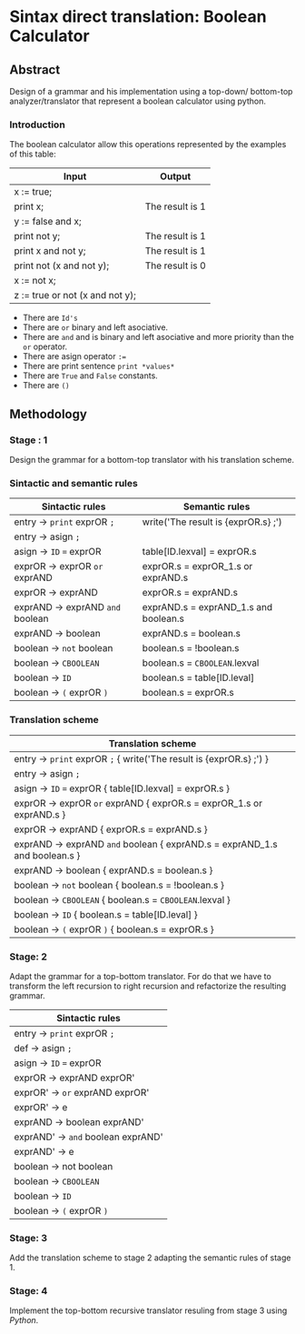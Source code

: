# Sintax direct translation: Boolean Calculator

## Abstract
Design of a grammar and his implementation using a top-down/ bottom-top analyzer/translator that represent a boolean calculator using python.

### Introduction

The boolean calculator allow this operations represented by the examples of this table:

| Input                           | Output          |
|---------------------------------|-----------------|
| x := true;                      |                 |
| print x;                        | The result is 1 |
| y := false and x;               |                 |
| print not y;                    | The result is 1 |
| print x and not y;              | The result is 1 |
| print not (x and not y);        | The result is 0 |
| x := not x;                     |                 |
| z := true or not (x and not y); |                 |

- There are `Id's ` 
- There are `or`  binary and left asociative.
- There are `and` and is binary and left asociative and more priority than the `or` operator.
- There are asign operator `:=`
- There are print sentence `print *values*`
- There are `True` and `False` constants.
- There are `()`


## Methodology

### Stage : 1

Design the grammar for a bottom-top translator with his translation scheme.

### Sintactic and semantic rules

| Sintactic rules                  | Semantic rules                        |
|----------------------------------|---------------------------------------|
| entry -> `print` exprOR `;`      | write('The result is {exprOR.s} ;')   |
| entry -> asign `;`               |                                       |
| asign -> `ID` `=` exprOR         | table[ID.lexval] = exprOR.s           |
| exprOR -> exprOR `or` exprAND    | exprOR.s = exprOR_1.s or exprAND.s    |
| exprOR -> exprAND                | exprOR.s = exprAND.s                  |
| exprAND -> exprAND `and` boolean | exprAND.s = exprAND_1.s and boolean.s |
| exprAND -> boolean               | exprAND.s = boolean.s                 |
| boolean -> `not` boolean         | boolean.s = !boolean.s                |
| boolean -> `CBOOLEAN`            | boolean.s = `CBOOLEAN`.lexval         |
| boolean -> `ID`                  | boolean.s = table[ID.leval]           |
| boolean -> `(` exprOR `)`        | boolean.s = exprOR.s                  |


### Translation scheme

| Translation scheme                                                        | 
|---------------------------------------------------------------------------|
| entry -> `print` exprOR `;` { write('The result is {exprOR.s} ;') }       |
| entry -> asign `;`                                                        |                                       
| asign -> `ID` `=` exprOR { table[ID.lexval] = exprOR.s }                  | 
| exprOR -> exprOR `or` exprAND { exprOR.s = exprOR_1.s or exprAND.s }      | 
| exprOR -> exprAND { exprOR.s = exprAND.s }                                | 
| exprAND -> exprAND `and` boolean { exprAND.s = exprAND_1.s and boolean.s }| 
| exprAND -> boolean { exprAND.s = boolean.s }                              | 
| boolean -> `not` boolean { boolean.s = !boolean.s }                       | 
| boolean -> `CBOOLEAN` { boolean.s = `CBOOLEAN`.lexval }                   | 
| boolean -> `ID` { boolean.s = table[ID.leval] }                           |
| boolean -> `(` exprOR `)` { boolean.s = exprOR.s }                        |



### Stage: 2

Adapt the grammar for a top-bottom translator. For do that we have to transform the left recursion to right recursion and refactorize the resulting grammar.

| Sintactic rules                    |
|------------------------------------|
| entry -> `print` exprOR `;`        |
| def -> asign `;`                   |
| asign -> `ID` `=` exprOR           |
| exprOR -> exprAND exprOR'          |
| exprOR' -> `or` exprAND exprOR'    |
| exprOR' -> e                       |
| exprAND -> boolean exprAND'        |
| exprAND' -> `and` boolean exprAND' |
| exprAND' -> e                      |
| boolean -> not boolean             |
| boolean -> `CBOOLEAN`              |
| boolean -> `ID`                    |
| boolean -> `(` exprOR `)`            |


### Stage: 3

Add the translation scheme to stage 2 adapting the semantic rules of stage 1.

### Stage: 4

Implement the top-bottom recursive translator resuling from stage 3 using *Python*.